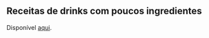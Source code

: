 ## Receitas de drinks com poucos ingredientes

Disponível [aqui](https://rpubs.com/saramortara/725225).
